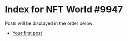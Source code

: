 # Index for NFT World #9947
Posts will be displayed in the order below:

- [Your first post](./001-first.md)

